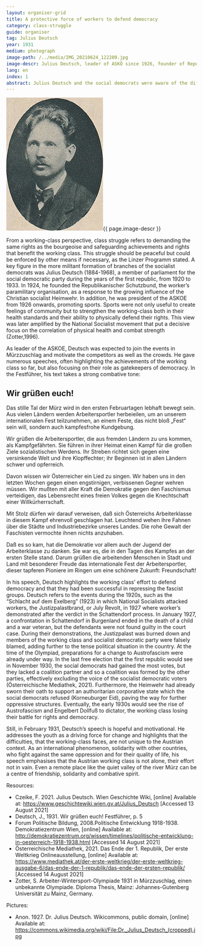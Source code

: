 ```yaml
---
layout: organiser-grid
title: A protective force of workers to defend democracy
category: class-struggle
guide: organiser
tag: Julius Deutsch
year: 1931
medium: photograph
image-path: /../media/IMG_20210624_122209.jpg
image-descr: Julius Deutsch, leader of ASKÖ since 1926, founder of Republikanischer Schutzbund in 1924
lang: en
index: 1
abstract: Julius Deutsch and the social democrats were aware of the difficult political climate in Austria in the 1930s. Their political agend was much more foreceful than usually, motivating their supporters but also scaring other political parties.
---
```

<div class="grid-container">
    <div class="grid-item" id="exhibit-image"><img src="/../media/Dr._Julius_Deutsch.jpg" class="img-fluid" alt="{{ page.image-descr }}">{{ page.image-descr }}</div>
    <div class="grid-item" class="infotext">
        <p>From a working-class perspective, class struggle refers to demanding the same rights as the bourgeoise and safeguarding achievements and rights that benefit the working class. This struggle should be peaceful but could be enforced by other means if necessary, as the Linzer Programm stated. A key figure in the more militant formation of branches of the socialist democrats was Julius Deutsch (1884-1968), a member of parliament for the social democratic party during the years of the first republic, from 1920 to 1933. In 1924, he founded the Republikanischer Schutzbund, the worker’s paramilitary organisation, as a response to the growing influence of the Christian socialist Heimwehr. In addition, he was president of the ASKOE from 1926 onwards, promoting sports. Sports were not only useful to create feelings of community but to strengthen the working-class both in their health standards and their ability to physically defend their rights. This view was later amplified by the National Socialist movement that put a decisive focus on the correlation of physical health and combat strength (Zotter,1996).</p>
        <p>As leader of the ASKOE, Deutsch was expected to join the events in Mürzzuschlag and motivate the competitors as well as the crowds. He gave numerous speeches, often highlighting the achievements of the working class so far, but also focusing on their role as gatekeepers of democracy. In the Festführer, his text takes a strong combative tone:</p>
    </div>
    <div class="grid-item" class="quote">
        <h2 class="quote-headline">Wir grüßen euch!</h2>
        <p>Das stille Tal der Mürz wird in den ersten Februartagen lebhaft bewegt sein. Aus vielen Ländern werden Arbeitersportler herbeieilen, um an unserem internationalen Fest teilzunehmen, an einem Feste, das nicht bloß „Fest“ sein will, sondern auch kampfesfrohe Kundgebung.</p>
        <p>Wir grüßen die Arbeitersportler, die aus fremden Ländern zu uns kommen, als Kampfgefährten. Sie führen in ihrer Heimat einen Kampf für die großen Ziele sozialistischen Werdens. Ihr Streben richtet sich gegen eine versinkende Welt und ihre Klopffechter; ihr Beginnen ist in allen Ländern schwer und opferreich.</p>
        <p>Davon wissen wir Österreicher ein Lied zu singen. Wir haben uns in den letzten Wochen gegen einen engstirnigen, verbissenen Gegner wehren müssen. Wir mußten mit aller Kraft die Demokratie gegen den Faschismus verteidigen, das Lebensrecht eines freien Volkes gegen die Knechtschaft einer Willkürherrschaft.</p>
        <p>Mit Stolz dürfen wir darauf verweisen, daß sich Österreichs Arbeiterklasse in diesem Kampf ehrenvoll geschlagen hat. Leuchtend wehen ihre Fahnen über die Städte und Industriebezirke unseres Landes. Die rohe Gewalt der Faschisten vermochte ihnen nichts anzuhaben.</p>
        <p>Daß es so kam, hat die Demokratie vor allem auch der Jugend der Arbeiterklasse zu danken. Sie war es, die in den Tagen des Kampfes an der ersten Stelle stand. Darum grüßen die arbeitenden Menschen in Stadt und Land mit besonderer Freude das internationale Fest der Arbeitersportler, dieser tapferen Pioniere im Ringen um eine schönere Zukunft: Freundschaft!</p>
    </div>
    <div class="grid-item" class="infotext">
        <p>In his speech, Deutsch highlights the working class’ effort to defend democracy and that they had been successful in repressing the fascist groups. Deutsch refers to the events during the 1920s, such as the “Schlacht auf dem Exelberg” (1923) in which National Socialists attacked workers, the Justizpalastbrand, or July Revolt, in 1927 where worker’s demonstrated after the verdict in the Schattendorf process. In January 1927, a confrontation in Schattendorf in Burgenland ended in the death of a child and a war veteran, but the defendants were not found guilty in the court case. During their demonstrations, the Justizpalast was burned down and members of the working class and socialist democratic party were falsely blamed, adding further to the tense political situation in the country. At the time of the Olympiad, preparations for a change to Austrofascism were already under way. In the last free election that the first republic would see in November 1930, the social democrats had gained the most votes, but they lacked a coalition partner and so a coalition was formed by the other parties, effectively excluding the voice of the socialist democratic voters (Österreichische Mediathek, 2021). Furthermore, the Heimwehr had already sworn their oath to support an authoritarian corporative state which the social democrats refused (Korneuburger Eid), paving the way for further oppressive structures. Eventually, the early 1930s would see the rise of Austrofascism and Engelbert Dollfuß to dictator, the working class losing their battle for rights and democracy.</p>
        <p>Still, in February 1931, Deutsch’s speech is hopeful and motivational. He addresses the youth as a driving force for change and highlights that the difficulties, that the working-class faces, are not unique to the Austrian context. As an international phenomenon, solidarity with other countries, who fight against the same oppression and for their quality of life, his speech emphasises that the Austrian working class is not alone, their effort not in vain. Even a remote place like the quiet valley of the river Mürz can be a centre of friendship, solidarity and combative spirit.</p>
    </div>
    <div class="resources">
      <div class="resource-title">Resources:</div>
        <ul>
            <li>Czeike, F. 2021. Julius Deutsch. <span id="source">Wien Geschichte Wiki</span>, [online] Available at: <a href="https://www.geschichtewiki.wien.gv.at/Julius_Deutsch">https://www.geschichtewiki.wien.gv.at/Julius_Deutsch</a> [Accessed 13 August 2021]</li>
            <li>Deutsch, J., 1931. Wir grüßen euch! <span id="source">Festführer</span>, p. 5</li>
            <li>Forum Politische Bildung, 2008.Politische Entwicklung 1918-1938. <span id="source">Demokratiezentrum Wien</span>, [online] Available at: <a href="http://demokratiezentrum.org/wissen/timelines/politische-entwicklung-in-oesterreich-1918-1938.html">http://demokratiezentrum.org/wissen/timelines/politische-entwicklung-in-oesterreich-1918-1938.html</a> [Accessed 14 August 2021]</li>
            <li>Österreichische Mediathek, 2021. Das Ende der 1. Republik, <span id="source">Der erste Weltkrieg Onlineausstellung</span>, [online] Available at: <a href="https://www.mediathek.at/der-erste-weltkrieg/der-erste-weltkrieg-ausgabe-6/das-ende-der-1-republik/das-ende-der-ersten-republik/">https://www.mediathek.at/der-erste-weltkrieg/der-erste-weltkrieg-ausgabe-6/das-ende-der-1-republik/das-ende-der-ersten-republik/</a> [Accessed 14 August 2021]</li>
            <li>Zotter, S. <span id="source">Arbeiter-Wintersport-Olympiade 1931 in Mürzzuschlag, einen unbekannte Olympiade</span>. Diploma Thesis, Mainz: Johannes-Gutenberg Universität zu Mainz, Germany.</li>
        </ul>
    <div class="resources">
      <div class="resource-title">Pictures:</div>
        <ul>
            <li>Anon. 1927. Dr. Julius Deutsch. <span id="source">Wikicommons, public domain</span>, [online] Available at: <a href="https://commons.wikimedia.org/wiki/File:Dr._Julius_Deutsch_(cropped).jpg">https://commons.wikimedia.org/wiki/File:Dr._Julius_Deutsch_(cropped).jpg</a></li>
        </ul>
    </div>
</div>